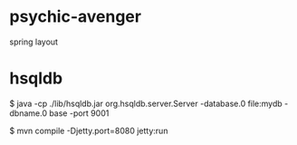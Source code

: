# psychic-avenger
spring layout

# hsqldb
$ java -cp ./lib/hsqldb.jar org.hsqldb.server.Server -database.0 file:mydb -dbname.0 base -port 9001

$ mvn compile -Djetty.port=8080 jetty:run
